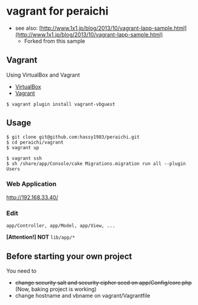 # vagrant for peraichi

- see also: [http://www.1x1.jp/blog/2013/10/vagrant-lapp-sample.html](http://www.1x1.jp/blog/2013/10/vagrant-lapp-sample.html)
	- Forked from this sample

## Vagrant

Using VirtualBox and Vagrant

- [VirtualBox](https://www.virtualbox.org/)
- [Vagrant](http://www.vagrantup.com/)

```
$ vagrant plugin install vagrant-vbguest
```

## Usage

```
$ git clone git@github.com:hassy1983/peraichi.git
$ cd peraichi/vagrant
$ vagrant up
```

```
$ vagrant ssh
$ sh /share/app/Console/cake Migrations.migration run all --plugin Users
```

### Web Application

http://192.168.33.40/


### Edit

`app/Controller, app/Model, app/View, ...`

**[Attention!] NOT** `lib/app/*`

## Before starting your own project

You need to

- ~~change security salt and security cipher seed on app/Config/core.php~~ (Now, baking project is working)
- change hostname and vbname on vagrant/Vagrantfile
